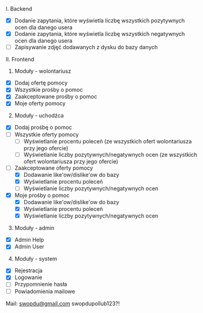 I. Backend
- [x] Dodanie zapytania, które wyświetla liczbę wszystkich pozytywnych ocen dla danego usera
- [x] Dodanie zapytania, które wyświetla liczbę wszystkich negatywnych ocen dla danego usera
- [ ] Zapisywanie zdjęć dodawanych z dysku do bazy danych

II. Frontend

1. Moduły - wolontariusz

- [x] Dodaj ofertę pomocy
- [x] Wszystkie prośby o pomoc
- [x] Zaakceptowane prośby o pomoc
- [x] Moje oferty pomocy

2. Moduły - uchodźca

- [x] Dodaj prośbę o pomoc
- [ ] Wszystkie oferty pomocy
  - [ ] Wyświetlanie procentu poleceń (ze wszystkich ofert wolontariusza przy jego ofercie)
  - [ ] Wyświetlanie liczby pozytywnych/negatywnych ocen (ze wszystkich ofert wolontariusza przy jego ofercie)
- [ ] Zaakceptowane oferty pomocy
  - [x] Dodawanie like'ow/dislike'ow do bazy
  - [x] Wyświetlanie procentu poleceń
  - [ ] Wyświetlanie liczby pozytywnych/negatywnych ocen
- [x] Moje prośby o pomoc
  - [x] Dodawanie like'ow/dislike'ow do bazy
  - [x] Wyświetlanie procentu poleceń
  - [x] Wyświetlanie liczby pozytywnych/negatywnych ocen

3. Moduły - admin

- [x] Admin Help
- [x] Admin User

4. Moduły - system

- [x] Rejestracja
- [x] Logowanie
- [ ] Przypomnienie hasła
- [ ] Powiadomienia mailowe

Mail:
swopdu@gmail.com
swopdupollub123?!
